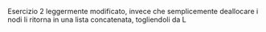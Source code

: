 Esercizio 2 leggermente modificato, invece che semplicemente deallocare i nodi li ritorna in una lista concatenata, togliendoli da L
